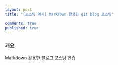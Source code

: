 ```yaml
---
layout: post
title: "[포스팅 예시] Markdown 활용한 git blog 포스팅"

comments: true
published: true
---
```


### 개요
Markdown 활용한 블로그 포스팅 연습
